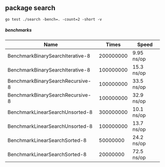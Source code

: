 ## package search
```
go test ./search -bench=. -count=2 -short -v
```

##### benchmarks

| Name                             | Times     | Speed       |
|----------------------------------|-----------|-------------|
| BenchmarkBinarySearchIterative-8 |200000000  |  9.95 ns/op |
| BenchmarkBinarySearchIterative-8 |100000000  | 15.3 ns/op  |
| BenchmarkBinarySearchRecursive-8 |100000000  | 33.5 ns/op  |
| BenchmarkBinarySearchRecursive-8 |100000000  | 32.9 ns/op  |
| BenchmarkLinearSearchUnsorted-8  |300000000  | 10.1 ns/op  |
| BenchmarkLinearSearchUnsorted-8  |100000000  | 13.7 ns/op  |
| BenchmarkLinearSearchSorted-8    |50000000   | 24.2 ns/op  |
| BenchmarkLinearSearchSorted-8    |20000000   | 72.5 ns/op  |
